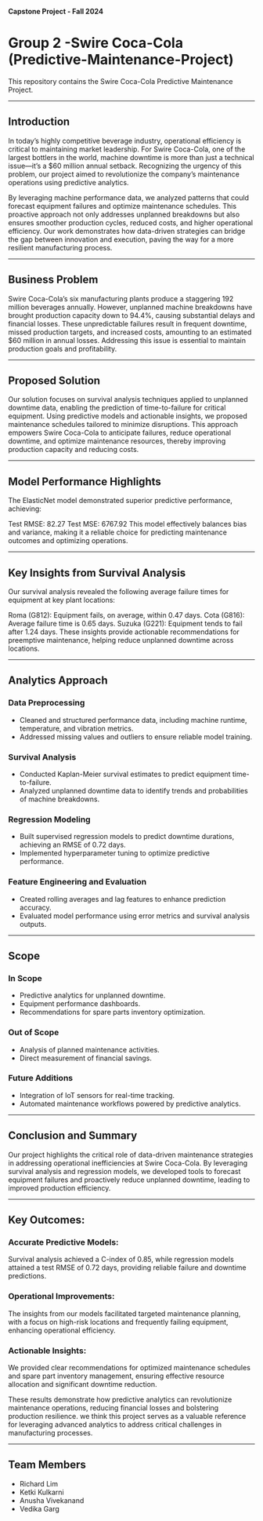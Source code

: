 **Capstone Project - Fall 2024**
# Group 2 -Swire Coca-Cola (Predictive-Maintenance-Project)
This repository contains the Swire Coca-Cola Predictive Maintenance Project.


---

## Introduction
In today’s highly competitive beverage industry, operational efficiency is critical to maintaining market leadership. For Swire Coca-Cola, one of the largest bottlers in the world, machine downtime is more than just a technical issue—it’s a $60 million annual setback. Recognizing the urgency of this problem, our project aimed to revolutionize the company’s maintenance operations using predictive analytics.

By leveraging machine performance data, we analyzed patterns that could forecast equipment failures and optimize maintenance schedules. This proactive approach not only addresses unplanned breakdowns but also ensures smoother production cycles, reduced costs, and higher operational efficiency. Our work demonstrates how data-driven strategies can bridge the gap between innovation and execution, paving the way for a more resilient manufacturing process.

---

## Business Problem
Swire Coca-Cola’s six manufacturing plants produce a staggering 192 million beverages annually. However, unplanned machine breakdowns have brought production capacity down to 94.4%, causing substantial delays and financial losses. These unpredictable failures result in frequent downtime, missed production targets, and increased costs, amounting to an estimated $60 million in annual losses. Addressing this issue is essential to maintain production goals and profitability.

---

## Proposed Solution
Our solution focuses on survival analysis techniques applied to unplanned downtime data, enabling the prediction of time-to-failure for critical equipment. Using predictive models and actionable insights, we proposed maintenance schedules tailored to minimize disruptions. This approach empowers Swire Coca-Cola to anticipate failures, reduce operational downtime, and optimize maintenance resources, thereby improving production capacity and reducing costs.

---

## Model Performance Highlights
The ElasticNet model demonstrated superior predictive performance, achieving:

Test RMSE: 82.27
Test MSE: 6767.92
This model effectively balances bias and variance, making it a reliable choice for predicting maintenance outcomes and optimizing operations.

---
## Key Insights from Survival Analysis
Our survival analysis revealed the following average failure times for equipment at key plant locations:

Roma (G812): Equipment fails, on average, within 0.47 days.
Cota (G816): Average failure time is 0.65 days.
Suzuka (G221): Equipment tends to fail after 1.24 days.
These insights provide actionable recommendations for preemptive maintenance, helping reduce unplanned downtime across locations.

---

## Analytics Approach

### Data Preprocessing
- Cleaned and structured performance data, including machine runtime, temperature, and vibration metrics.
- Addressed missing values and outliers to ensure reliable model training.

### Survival Analysis
- Conducted Kaplan-Meier survival estimates to predict equipment time-to-failure.
- Analyzed unplanned downtime data to identify trends and probabilities of machine breakdowns.

### Regression Modeling
- Built supervised regression models to predict downtime durations, achieving an RMSE of 0.72 days.
- Implemented hyperparameter tuning to optimize predictive performance.

### Feature Engineering and Evaluation
- Created rolling averages and lag features to enhance prediction accuracy.
- Evaluated model performance using error metrics and survival analysis outputs.

---

## Scope
### In Scope
- Predictive analytics for unplanned downtime.
- Equipment performance dashboards.
- Recommendations for spare parts inventory optimization.

### Out of Scope
- Analysis of planned maintenance activities.
- Direct measurement of financial savings.

### Future Additions
- Integration of IoT sensors for real-time tracking.
- Automated maintenance workflows powered by predictive analytics.

---
## Conclusion and Summary

Our project highlights the critical role of data-driven maintenance strategies in addressing operational inefficiencies at Swire Coca-Cola. By leveraging survival analysis and regression models, we developed tools to forecast equipment failures and proactively reduce unplanned downtime, leading to improved production efficiency.

---
## Key Outcomes:

### Accurate Predictive Models: 
Survival analysis achieved a C-index of 0.85, while regression models attained a test RMSE of 0.72 days, providing reliable failure and downtime predictions.

### Operational Improvements:
The insights from our models facilitated targeted maintenance planning, with a focus on high-risk locations and frequently failing equipment, enhancing operational efficiency.

### Actionable Insights: 
We provided clear recommendations for optimized maintenance schedules and spare part inventory management, ensuring effective resource allocation and significant downtime reduction.

These results demonstrate how predictive analytics can revolutionize maintenance operations, reducing financial losses and bolstering production resilience. we think this project serves as a valuable reference for leveraging advanced analytics to address critical challenges in manufacturing processes.

---

## Team Members
- Richard Lim
- Ketki Kulkarni
- Anusha Vivekanand
- Vedika Garg


